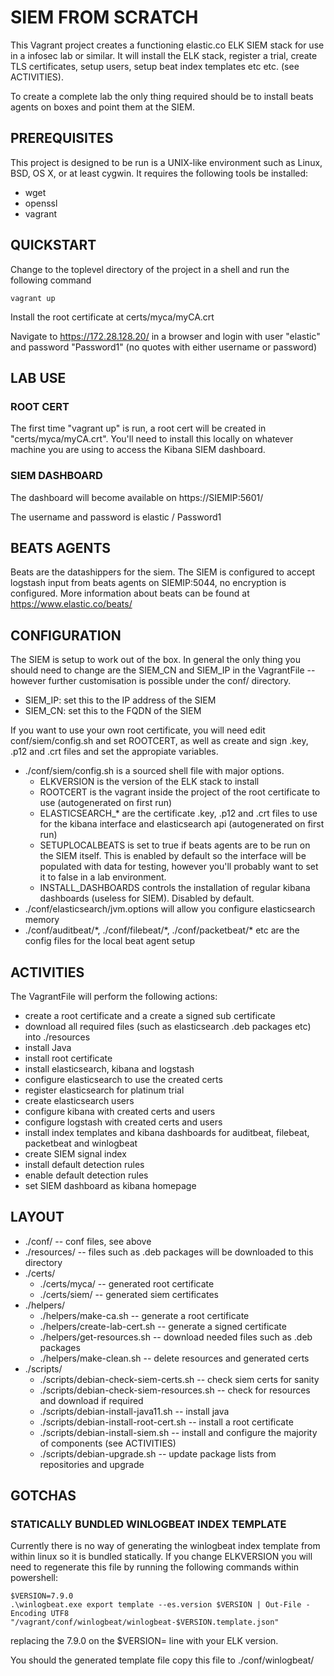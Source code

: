 # SIEM FROM SCRATCH

This Vagrant project creates a functioning elastic.co ELK SIEM stack for use in a infosec lab or similar. It will install the ELK stack, register a trial, create TLS certificates, setup users, setup beat index templates etc etc. (see ACTIVITIES). 

To create a complete lab the only thing required should be to install beats agents on boxes and point them at the SIEM.

## PREREQUISITES

This project is designed to be run is a UNIX-like environment such as Linux, BSD, OS X, or at least cygwin. It requires the following tools be installed:

* wget
* openssl
* vagrant

## QUICKSTART

Change to the toplevel directory of the project in a shell and run the following command 

    vagrant up

Install the root certificate at certs/myca/myCA.crt

Navigate to https://172.28.128.20/ in a browser and login with user "elastic" and password "Password1" (no quotes with either username or password) 

## LAB USE

### ROOT CERT

The first time "vagrant up" is run, a root cert will be created in "certs/myca/myCA.crt". You'll need to install this locally on whatever machine you are using to access the Kibana SIEM dashboard. 

### SIEM DASHBOARD

The dashboard will become available on https://SIEMIP:5601/

The username and password is elastic / Password1

## BEATS AGENTS 

Beats are the datashippers for the siem. The SIEM is configured to accept logstash input from beats agents on SIEMIP:5044, no encryption is configured. More information about beats can be found at https://www.elastic.co/beats/

## CONFIGURATION

The SIEM is setup to work out of the box. In general the only thing you should need to change are the SIEM_CN and SIEM_IP in the VagrantFile -- however further customisation is possible under the conf/ directory. 

* SIEM_IP: set this to the IP address of the SIEM
* SIEM_CN: set this to the FQDN of the SIEM


If you want to use your own root certificate, you will need edit conf/siem/config.sh and set ROOTCERT, as well as create and sign .key, .p12 and .crt files and set the appropiate variables. 

* ./conf/siem/config.sh is a sourced shell file with major options. 
    * ELKVERSION is the version of the ELK stack to install
    * ROOTCERT is the vagrant inside the project of the root certificate to use (autogenerated on first run)
    * ELASTICSEARCH_* are the certificate .key, .p12 and .crt files to use for the kibana interface and elasticsearch api (autogenerated on first run)
    * SETUPLOCALBEATS is set to true if beats agents are to be run on the SIEM itself. This is enabled by default so the interface will be populated with data for testing, however you'll probably want to set it to false in a lab environment.
    * INSTALL_DASHBOARDS controls the installation of regular kibana dashboards (useless for SIEM). Disabled by default.
* ./conf/elasticsearch/jvm.options will allow you configure elasticsearch memory 
* ./conf/auditbeat/\*, ./conf/filebeat/\*, ./conf/packetbeat/\* etc are the config files for the local beat agent setup

## ACTIVITIES

The VagrantFile will perform the following actions:

* create a root certificate and a create a signed sub certificate 
* download all required files (such as elasticsearch .deb packages etc) into ./resources
* install Java 
* install root certificate 
* install elasticsearch, kibana and logstash
* configure elasticsearch to use the created certs
* register elasticsearch for platinum trial
* create elasticsearch users
* configure kibana with created certs and users
* configure logstash with created certs and users
* install index templates and kibana dashboards for auditbeat, filebeat, packetbeat and winlogbeat
* create SIEM signal index
* install default detection rules
* enable default detection rules
* set SIEM dashboard as kibana homepage

## LAYOUT

* ./conf/ -- conf files, see above
* ./resources/ -- files such as .deb packages will be downloaded to this directory
* ./certs/
	* ./certs/myca/ -- generated root certificate
	* ./certs/siem/ -- generated siem certificates
* ./helpers/
	* ./helpers/make-ca.sh -- generate a root certificate
	* ./helpers/create-lab-cert.sh -- generate a signed certificate 
	* ./helpers/get-resources.sh -- download needed files such as .deb packages
	* ./helpers/make-clean.sh -- delete resources and generated certs
* ./scripts/
	* ./scripts/debian-check-siem-certs.sh -- check siem certs for sanity
	* ./scripts/debian-check-siem-resources.sh -- check for resources and download if required
	* ./scripts/debian-install-java11.sh -- install java
	* ./scripts/debian-install-root-cert.sh -- install a root certificate
	* ./scripts/debian-install-siem.sh -- install and configure the majority of components (see ACTIVITIES)
	* ./scripts/debian-upgrade.sh -- update package lists from repositories and upgrade


## GOTCHAS

### STATICALLY BUNDLED WINLOGBEAT INDEX TEMPLATE

Currently there is no way of generating the winlogbeat index template from within linux so it is bundled statically. If you change ELKVERSION you will need to regenerate this file by running the following commands within powershell:

    $VERSION=7.9.0
    .\winlogbeat.exe export template --es.version $VERSION | Out-File -Encoding UTF8 "/vagrant/conf/winlogbeat/winlogbeat-$VERSION.template.json"

replacing the 7.9.0 on the $VERSION= line with your ELK version.

You should the generated template file copy this file to ./conf/winlogbeat/










